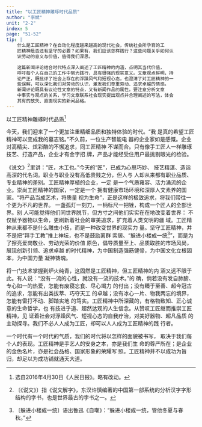 ```yaml
---
title: "以工匠精神雕琢时代品质"
author: "李斌"
unit: "2-2"
index: 5
page: "51-52"
tip: |
    什么是工匠精神？在自动化程度越来越高的现代社会，传统社会所孕育的工
    匠精神是否还有坚守的必要？如果有，我们应该怎样践行？这些问题关乎如何认
    识劳动的意义与价值，值得我们深思。

    这篇新闻评论结合时代特点深入阐述了工匠精神的内涵，点明其当代价值，
    呼吁每个人在自己的工作中努力践行，具有很强的现实意义。文章观点鲜明，持
    论严正，既批评了社会上存在的浮躁风气和短视心态，也澄清了对工匠精神的一
    些误解，可以深化我们对劳动的认识，激发我们尊重劳动、追求卓越的情感。
    新闻评论既具有议论性文章的特点，又有新闻作品的属性。要注意分析文章
    中事实与观点的关系，学习文章联系社会现实提出观点并合理阐述的写法，体会
    其有的放矢、直面现实的新闻品格。
---
```


以工匠精神雕琢时代品质[^1-a]

今天，我们迎来了一个更加注重精细品质和独特体验的时代。“我
是真的希望工匠精神可以变成我的墓志铭。”不久前，一位生产智能电
器的企业家如是感慨。企业对高精尖、炫彩酷的不懈追求，同工匠精神
不谋而合。只有像手工匠人一样雕琢技艺、打造产品，企业才有金字招
牌，产品才能经受住用户最挑剔眼光的检验。

《说文》[^1-b]里讲：“匠，木工也。”今天的“匠”，已成为心思巧妙、
技艺精湛、造诣高深的代名词。职业与职业没有高低贵贱之分，但人与
人却从来都有职业品质、专业精神的差别。工匠精神厚植的企业，一定
是一个气质雍容、活力涌流的企业。崇尚工匠精神的国家，一定是一个
拥有健康市场环境和深厚人文素养的国家。“将产品当成艺术，将质量
视为生命”，正是这样的极致追求，将我们带往一个更为不凡的世界。
一盏孤灯一刻刀，一柄标尺一把锉，构成一个匠人的全部世界。别
人可能觉得他们同世界脱节，但方寸之间他们实实在在地改变着世界：
不仅赋予器物以生命，更刷新着社会的审美追求，扩充着人类文明的疆
域。工匠精神从来都不是什么雕虫小技，而是一种改变世界的现实力
量。坚守工匠精神，并不是把“拜手工教”推上神坛，也不是鼓励离群
索居、“躲进小楼成一统[^1-c]”，而是为了擦亮爱岗敬业、劳动光荣的价值
原色，倡导质量至上、品质取胜的市场风尚，展现创新引领、追求卓越
的时代精神，为中国制造强筋健骨，为中国文化立根固本，为中国力量
凝神铸魂。

将一门技术掌握到炉火纯青，这固然是工匠精神，但工匠精神的内
涵又远不限于此。有人说：“没有一流的心性，就没有一流的技术。”的
确，倘若没有发自肺腑、专心如一的热爱，怎能有废寝忘食、尽心竭力
的付出；没有臻于至善、超今冠古的追求，怎能有出类拔萃、巧夺天工
的卓越；没有冰心一片、物我两忘的境界，怎能有雷打不动、脚踏实地
的笃实。工匠精神中所深藏的，有格物致知、正心诚意的生命哲学，也
有技进乎道、超然达观的人生信念。从赞叹工匠继而推崇工匠精神，见
证着社会对浮躁风气、短视心态的自我疗治，对美好器物、超凡品质
的主动探寻。我们不必人人成为工匠，却可以人人成为工匠精神的践
行者。

[^1-a]:  选自2016年4月30日《人民日报》。略有改动。
[^1-b]:  〔《说文》〕指《说文解字》，东汉许慎编著的中国第一部系统的分析汉字字形结构的字书，也是世界最古的字书之一。
[^1-c]:  〔躲进小楼成一统〕语出鲁迅《自嘲》：“躲进小楼成一统，管他冬夏与春秋。”

一个时代有一个时代的气质，我们的时代将以怎样的面貌被书写，
取决于我们每个人的表现。工匠精神是手艺人的安身之本，亦是我们生
命的尊严所在；是企业的金色名片，亦是社会品格、国家形象的荣耀写
照。工匠精神并不以成功为旨归，却足以为成功铺就通天大道。

